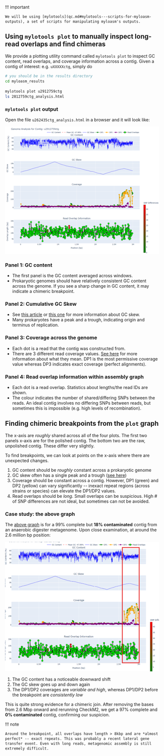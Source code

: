 !!! important

    We will be using [mylotools](qc.md#mylotools---scripts-for-myloasm-outputs), a set of scripts for manipulating myloasm's outputs. 

## Using `mylotools plot` to manually inspect long-read overlaps and find chimeras

We provide a plotting utility command called `mylotools plot` to inspect GC content, read overlaps, and coverage information across a contig. Given a contig of interest: e.g. `uXXXXXctg`, simply do

```sh
# you should be in the results directory
cd myloasm_results 

mylotools plot u2912759ctg
ls 2812759ctg_analysis.html
```

### `mylotools plot` output

Open the file `u262435ctg_analysis.html` in a browser and it will look like:

 ![myloplot output](assets/myloplot2.png)

### Panel 1: GC content

- The first panel is the GC content averaged across windows. 
- Prokaryotic genomes should have relatively consistent GC content across the genome. If you see a sharp change in GC content, it may indicate a chimeric breakpoint. 

### Panel 2: Cumulative GC Skew

- See [this article](https://pmc.ncbi.nlm.nih.gov/articles/PMC5538567/) or [this one](https://academic.oup.com/nar/article/26/10/2286/1030593) for more information about GC skew.
- Many prokaryotes have a peak and a trough, indicating origin and terminus of replication. 

### Panel 3: Coverage across the genome

- Each dot is a read that the contig was constructed from.
- There are 3 different read coverage values. [See here](output.md#estimated-depth-of-coverage) for more information about what they mean. DP1 is the most permissive coverage value whereas DP3 indicates exact coverage (perfect alignments). 

### Panel 4: Read overlap information within assembly graph

- Each dot is a read overlap. Statistics about lengths/the read IDs are shown.
- The colour indicates the number of shared/differing SNPs between the reads. An ideal contig involves no differing SNPs between reads, but sometimes this is impossible (e.g. high levels of recombination). 

## Finding chimeric breakpoints from the `plot` graph

The x-axis are *roughly* shared across all of the four plots. The first two panels x-axis are for the polished contig. The bottom two are the raw, unpolished contig. These differ very slightly. 

To find breakpoints, we can look at points on the x-axis where there are unexpected changes.

1. GC content should be *roughly* constant across a prokaryotic genome
2. GC skew often has a single peak and a trough ([see here](https://academic.oup.com/nar/article/26/10/2286/1030593))
3. Coverage should be constant across a contig. However, DP1 (green) and DP2 (yellow) can vary significantly -- inexact repeat regions (across strains or species) can elevate the DP1/DP2 values.
4. Read overlaps should be *long*. Small overlaps can be suspicious. High # of SNP differences are not ideal, but sometimes can not be avoided. 

### Case study: the above graph

The [above graph](#mylotools-plot-output) is for a 99% complete but **18% contaminated** contig from an anaerobic digester metagenome. Upon close examination, at around the 2.6 million bp position:

![myloplot bp](assets/myloplot-bp.png)

1. The GC content has a noticeable downward shift
2. The GC skew goes up and down again
3. The DP1/DP2 coverages are *variable and high*, whereas DP1/DP2 before the breakpoint are *consistently low*

This is quite strong evidence for a chimeric join. After removing the bases from 2.6 Mbp onward and rerunning CheckM2, we get a 97% complete and **0% contaminated** contig, confirming our suspicion. 

!!! note

    Around the breakpoint, all overlaps have length > 8kbp and are *almost perfect* -- exact repeats. This was probably a recent lateral gene transfer event. Even with long reads, metagenomic assembly is still extremely difficult. 